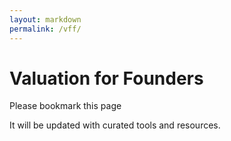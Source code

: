 ```yaml
---
layout: markdown
permalink: /vff/
---
```


# Valuation for Founders
Please bookmark this page

It will be updated with curated tools and resources.
